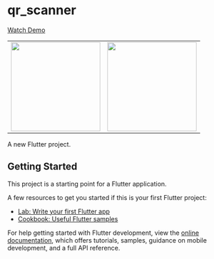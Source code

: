 # qr_scanner
[Watch Demo](https://www.youtube.com/shorts/8_-td9G39O0)
<table>
  <tr>
    <td><img src="https://user-images.githubusercontent.com/72551841/210091050-adc68fd0-9e5f-48c6-bcf0-7ab3fa0974f9.jpeg" width="200"></td>  
    <td><img src="https://user-images.githubusercontent.com/72551841/210091067-8920fe19-f0c9-4dc5-8dec-1bd35c794e2a.jpeg" width="200"></td>
  </tr>
</table>

A new Flutter project.

## Getting Started

This project is a starting point for a Flutter application.

A few resources to get you started if this is your first Flutter project:

- [Lab: Write your first Flutter app](https://docs.flutter.dev/get-started/codelab)
- [Cookbook: Useful Flutter samples](https://docs.flutter.dev/cookbook)

For help getting started with Flutter development, view the
[online documentation](https://docs.flutter.dev/), which offers tutorials,
samples, guidance on mobile development, and a full API reference.

